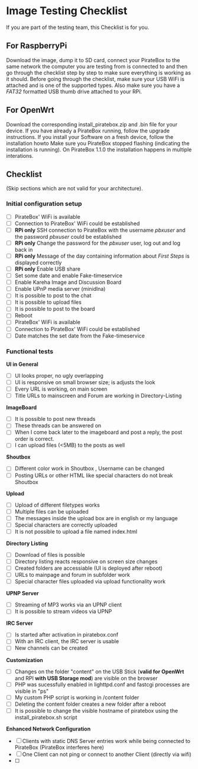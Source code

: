 # Image Testing Checklist
If you are part of the testing team, this Checklist is for you.

## For RaspberryPi
Download the image, dump it to SD card, connect your PirateBox to the same network the computer you are testing from is connected to and then go through the checklist step by step to make sure everything is working as it should.
Before going through the checklist, make sure your USB WiFi is attached and is one of the supported types. Also make sure you have a *FAT32* formatted USB thumb drive attached to your RPi.

## For OpenWrt
Download the corresponding install_piratebox.zip and .bin file for your device. If you have already a PirateBox running, follow the upgrade instructions. If you install your Software on a fresh device, follow the installation howto
Make sure you PirateBox stopped flashing (indicating the installation is running). On PirateBox 1.1.0 the installation happens in multiple interations.


## Checklist
(Skip sections which are not valid for your architecture).

### Initial configuration setup
* [ ] PirateBox' WiFi is available
* [ ] Connection to PirateBox' WiFi could be established
* [ ] **RPi only**  SSH connection to PirateBox with the username *pbxuser* and the password *pbxuser* could be established
* [ ] **RPi only** Change the password for the *pbxuser* user, log out and log back in
* [ ] **RPi only**  Message of the day containing information about *First Steps* is displayed correctly
* [ ] **RPi only** Enable USB share
* [ ] Set some date and enable Fake-timeservice
* [ ] Enable Kareha Image and Discussion Board
* [ ] Enable UPnP media server (minidlna)
* [ ] It is possible to post to the chat
* [ ] It is possible to upload files
* [ ] It is possible to post to the board
* [ ] Reboot
* [ ] PirateBox' WiFi is available
* [ ] Connection to PirateBox' WiFi could be established
* [ ] Date matches the set date from the Fake-timeservice

### Functional tests
**UI in General**
* [ ] UI looks proper, no ugly overlapping
* [ ] UI is responsive on small browser size; is adjusts the look
* [ ] Every URL is working, on main screen
* [ ] Title URLs to mainscreen and Forum are working in Directory-Listing

**ImageBoard**
* [ ] It is possible to post new threads
* [ ] These threads can be answered on
* [ ] When I come back later to the imageboard and post a reply, the post order is correct.
* [ ] I can upload files (<5MB) to the posts as well

**Shoutbox**
* [ ] Different color work in Shoutbox , Username can be changed
* [ ] Posting URLs or other HTML like special characters do not break Shoutbox

**Upload**
* [ ] Upload of different filetypes works
* [ ] Multiple files can be uploaded
* [ ] The messages inside the upload box are in english or my language
* [ ] Special characters are correctly uploaded
* [ ] It is not possible to upload a file named index.html

**Directory Listing**
* [ ] Download of files is possible
* [ ] Directory listing reacts responsive on screen size changes
* [ ] Created folders are accessiable (UI is deployed after reboot)
* [ ] URLs to mainpage and forum in subfolder work
* [ ] Special character files uploaded via upload functionality work

**UPNP Server**
* [ ] Streaming of MP3 works via an UPNP client
* [ ] It is possible to stream videos via UPNP

**IRC Server**
* [ ] Is started after activation in piratebox.conf
* [ ] With an IRC client, the IRC server is usable
* [ ] New channels can be created

**Customization**
* [ ] Changes on the folder "content" on the USB Stick (**valid for OpenWrt** and RPI **with USB Storage mod**) are visible on the browser
* [ ] PHP was sucessfully enabled in lighttpd.conf and fastcgi processes are visible in "ps"
* [ ] My custom PHP script is working in /content folder
* [ ] Deleting the content folder creates a new folder after a reboot
* [ ] It is possible to change the visible hostname of piratebox using the install_piratebox.sh script

**Enhanced Network Configuration**
* [ ] Clients with static DNS Server entries work while being connected to PirateBox (PirateBox interferes here)
* [ ] One Client can not ping or connect to another Client (directly via wifi)
* [ ] 
